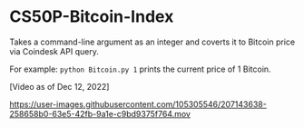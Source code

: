 # CS50P-Bitcoin-Index
Takes a command-line argument as an integer and coverts it to Bitcoin price via Coindesk API query. 

For example: `python Bitcoin.py 1` prints the current price of 1 Bitcoin.

[Video as of Dec 12, 2022]

https://user-images.githubusercontent.com/105305546/207143638-258658b0-63e5-42fb-9a1e-c9bd9375f764.mov

